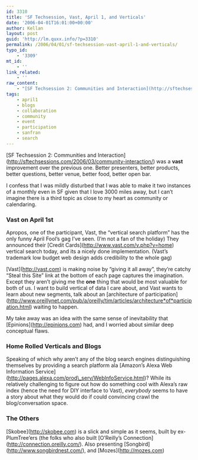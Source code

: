 ```yaml
---
id: 3310
title: 'SF Techsession, Vast, April 1, and Verticals'
date: '2006-04-01T16:01:00+00:00'
author: Kellan
layout: post
guid: 'http://lm.quxx.info/?p=3310'
permalink: /2006/04/01/sf-techsession-vast-april-1-and-verticals/
typo_id:
    - '3309'
mt_id:
    - ''
link_related:
    - ''
raw_content:
    - "[SF Techsession 2: Communities and Interaction](http://sftechsessions.com/2006/03/community-interaction/) was a **vast** improvement over the previous one.  Better presenters, better products, better questions, better venue, better food, better open bar.\r\n\r\nI confess that I was mildly disturbed that I was able to make it two instances of a monthly even in SF given that I love 3000 miles away, but I can\\'t imagine there is a third topic as close to my heart as community or calendaring.\r\n\r\n### Vast on April 1st\r\n\r\nApropos, one of the participant, Vast, the \\\"vertical search platform\\\" has the only funny April Fool\\'s gag I\\'ve seen. (I\\'m not a fan of the holiday)  They announced their [Credit Cards](http://www.vast.com/v.php?v=home) vertical search today, and its a nicely done implementation.  (Vast\\'s trademark low budget web design adds credibility to the whole gag)\r\n\r\n[Vast](http://vast.com) is making noise by \\\"giving it all away\\\", they\\'re catchy \\\"Steal this Site\\\" link at the bottom of each page captures the imagination.  Except they aren\\'t giving me the **one** thing that would be most valuable for both of us.  I want to build vertical of data I care about, and Vast wants to learn about new segments, talk about an [architecture of participation](http://www.oreillynet.com/pub/a/oreilly/tim/articles/architecture_of_participation.html) waiting to happen.\r\n\r\nMy take away was an idea with the same sense of inevitability that [Epinions](http://epinions.com) had, and I worried about similar deep conceptual flaws.\r\n\r\n### Home Rolled Verticals and Blogs\r\n\r\nSpeaking of which why aren\\'t any of the blog search engines distinguishing themselves by providing a search platform ala [Amazon\\'s Alexa Web Information Service](http://pages.alexa.com/prod_serv/WebInfoService.html)?  While its relatively challenging to figure out how do something cool with Alexa\\'s raw index (hence the need for DIY interface to Vast), *everybody* seems to have a story about what they would do if could convincing crawl the blog/conversation space.\r\n\r\n### The Others\r\n\r\n[Skobee](http://skobee.com) is a slick and simple as it seems, built by ex-PlumTree\\'ers (the folks who also built [O\\'Reilly\\'s Connection](http://connection.oreilly.com/).   Also presenting [Songbird](http://www.songbirdnest.com/), and [Mozes](http://mozes.com)"
tags:
    - april1
    - blogs
    - collaboration
    - community
    - event
    - participation
    - sanfran
    - search
---
```


\[SF Techsession 2: Communities and Interaction\](http://sftechsessions.com/2006/03/community-interaction/) was a **vast** improvement over the previous one. Better presenters, better products, better questions, better venue, better food, better open bar.

I confess that I was mildly disturbed that I was able to make it two instances of a monthly even in SF given that I love 3000 miles away, but I can’t imagine there is a third topic as close to my heart as community or calendaring.

### Vast on April 1st

Apropos, one of the participant, Vast, the “vertical search platform” has the only funny April Fool’s gag I’ve seen. (I’m not a fan of the holiday) They announced their \[Credit Cards\](http://www.vast.com/v.php?v=home) vertical search today, and its a nicely done implementation. (Vast’s trademark low budget web design adds credibility to the whole gag)

\[Vast\](http://vast.com) is making noise by “giving it all away”, they’re catchy “Steal this Site” link at the bottom of each page captures the imagination. Except they aren’t giving me the **one** thing that would be most valuable for both of us. I want to build vertical of data I care about, and Vast wants to learn about new segments, talk about an \[architecture of participation\](http://www.oreillynet.com/pub/a/oreilly/tim/articles/architecture*of*participation.html) waiting to happen.

My take away was an idea with the same sense of inevitability that \[Epinions\](http://epinions.com) had, and I worried about similar deep conceptual flaws.

### Home Rolled Verticals and Blogs

Speaking of which why aren’t any of the blog search engines distinguishing themselves by providing a search platform ala \[Amazon’s Alexa Web Information Service\](http://pages.alexa.com/prod\_serv/WebInfoService.html)? While its relatively challenging to figure out how do something cool with Alexa’s raw index (hence the need for DIY interface to Vast), *everybody* seems to have a story about what they would do if could convincing crawl the blog/conversation space.

### The Others

\[Skobee\](http://skobee.com) is a slick and simple as it seems, built by ex-PlumTree’ers (the folks who also built \[O’Reilly’s Connection\](http://connection.oreilly.com/). Also presenting \[Songbird\](http://www.songbirdnest.com/), and \[Mozes\](http://mozes.com)